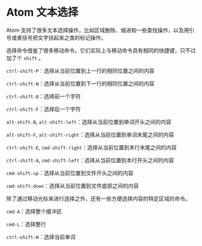 # Atom 文本选择

Atom 支持了很多文本选择操作，比如区域删除、缩进和一些查找操作，以及用引号或者括号把文字括起来之类的标记操作。

选择命令借鉴了很多移动命令。它们实际上与移动命令具有相同的快捷键，只不过加了个 `shift` 。

`ctrl-shift-P`：选择从当前位置到上一行的相同位置之间的内容

`ctrl-shift-N`：选择从当前位置到下一行的相同位置之间的内容

`ctrl-shift-B`：选择前一个字符

`ctrl-shift-F`：选择后一个字符

`alt-shift-B`, `alt-shift-left`：选择从当前位置到单词开头之间的内容

`alt-shift-F`, `alt-shift-right`：选择从当前位置到单词末尾之间的内容

`ctrl-shift-E`, `cmd-shift-right`：选择从当前位置到本行末尾之间的内容

`ctrl-shift-A`, `cmd-shift-left`：选择从当前位置到本行开头之间的内容

`cmd-shift-up`：选择从当前位置到文件开头之间的内容

`cmd-shift-down`：选择从当前位置到文件底部之间的内容

除了通过移动光标来进行选择之外，还有一些方便选择内容的特定区域的命令。

`cmd-A`：选择整个缓冲区

`cmd-L`：选择整行

`ctrl-shift-W`：选择当前单词
